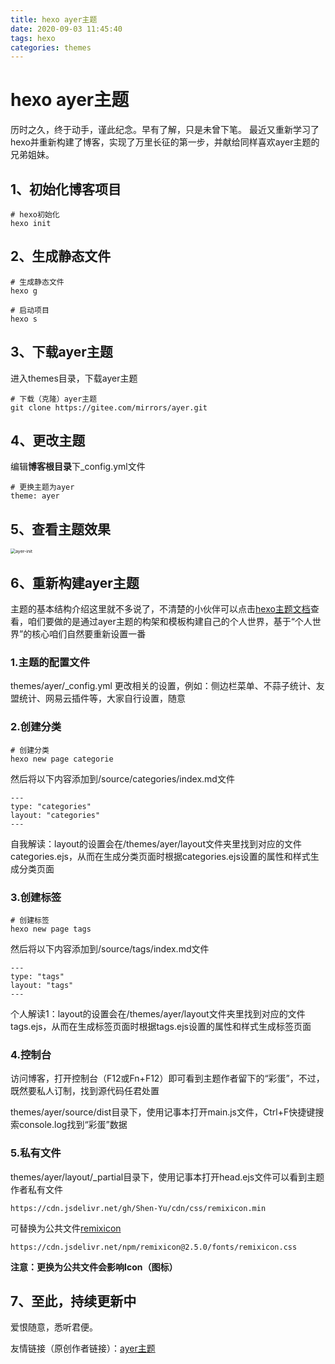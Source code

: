 ```yaml
---
title: hexo ayer主题
date: 2020-09-03 11:45:40
tags: hexo
categories: themes
---
```


# hexo ayer主题

历时之久，终于动手，谨此纪念。早有了解，只是未曾下笔。
最近又重新学习了hexo并重新构建了博客，实现了万里长征的第一步，并献给同样喜欢ayer主题的兄弟姐妹。

## 1、初始化博客项目

```
# hexo初始化
hexo init
```

## 2、生成静态文件


```
# 生成静态文件 
hexo g

# 启动项目
hexo s
```

## 3、下载ayer主题
进入themes目录，下载ayer主题

```
# 下载（克隆）ayer主题
git clone https://gitee.com/mirrors/ayer.git
```

## 4、更改主题
编辑**博客根目录**下_config.yml文件

```
# 更换主题为ayer
theme: ayer
```

## 5、查看主题效果

<img src="http://images.shuaiqiang.net/1.png" alt="ayer-init" style="zoom:50%;" />

## 6、重新构建ayer主题

主题的基本结构介绍这里就不多说了，不清楚的小伙伴可以点击[hexo主题文档](https://hexo.io/zh-cn/docs/themes)查看，咱们要做的是通过ayer主题的构架和模板构建自己的个人世界，基于“个人世界”的核心咱们自然要重新设置一番

### 1.主题的配置文件

themes/ayer/_config.yml 更改相关的设置，例如：侧边栏菜单、不蒜子统计、友盟统计、网易云插件等，大家自行设置，随意

### 2.创建分类

```
# 创建分类
hexo new page categorie
```

然后将以下内容添加到/source/categories/index.md文件

```
---
type: "categories"
layout: "categories"
---
```

自我解读：layout的设置会在/themes/ayer/layout文件夹里找到对应的文件categories.ejs，从而在生成分类页面时根据categories.ejs设置的属性和样式生成分类页面

### 3.创建标签

```
# 创建标签
hexo new page tags
```

然后将以下内容添加到/source/tags/index.md文件

```
---
type: "tags"
layout: "tags"
---
```

个人解读1：layout的设置会在/themes/ayer/layout文件夹里找到对应的文件tags.ejs，从而在生成标签页面时根据tags.ejs设置的属性和样式生成标签页面

### 4.控制台

访问博客，打开控制台（F12或Fn+F12）即可看到主题作者留下的“彩蛋”，不过，既然要私人订制，找到源代码任君处置

themes/ayer/source/dist目录下，使用记事本打开main.js文件，Ctrl+F快捷键搜索console.log找到“彩蛋”数据

### 5.私有文件

themes/ayer/layout/_partial目录下，使用记事本打开head.ejs文件可以看到主题作者私有文件

```
https://cdn.jsdelivr.net/gh/Shen-Yu/cdn/css/remixicon.min
```

可替换为公共文件[remixicon](http://remixicon.cn/)

```
https://cdn.jsdelivr.net/npm/remixicon@2.5.0/fonts/remixicon.css
```

**注意：更换为公共文件会影响Icon（图标）**

## 7、至此，持续更新中

爱恨随意，悉听君便。

友情链接（原创作者链接）：[ayer主题](https://shen-yu.gitee.io/)

